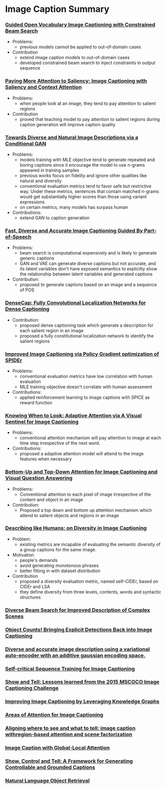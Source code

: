 # Image Caption Summary

### [Guided Open Vocabulary Image Captioning with Constrained Beam Search](https://www.aclweb.org/anthology/D17-1098.pdf)

- Problems:
  - previous models cannot be applied to out-of-domain cases
- Contribution
  - extend image caption models to out-of-domain cases
  - developed constrained beam search to inject constraints in output sequence

### [Paying More Attention to Saliency: Image Captioning with Saliency and Context Attention](https://arxiv.org/pdf/1706.08474.pdf)

- Problems:
  - when people look at an image, they tend to pay attention to salient regions
- Contribution
  - proved that teaching model to pay attention to salient regions during caption generation will improve caption quality

### [Towards Diverse and Natural Image Descriptions via a Conditional GAN](https://arxiv.org/pdf/1703.06029.pdf)

- Problems:
  - models training with MLE objective tend to generate  repeated and boring captions since it encourage the model to use n-grams appeared in training samples
  - previous works focus on fidelity and ignore other qualities like natural and diversity
  - conventional evaluation metrics tend to favor safe but restrictive way. Under these metrics, sentences that contain matched n-grams would get substantially higher scores than those using variant expressions 
  - on certain metrics, many models has surpass human
- Contributions:
  - extend GAN to caption generation

### [Fast, Diverse and Accurate Image Captioning Guided By Part-of-Speech](https://arxiv.org/pdf/1805.12589.pdf)

- Problems:
  - beam search is computational expensively and is likely to generate generic captions
  - GAN and VAE can generate diverse captions but not accurate, and its latent variables don't have exposed semantics to explicitly show the relationship between latent variables and generated captions
- Contribution:
  - proposed to generate captions based on an image and a sequence of POS

### [DenseCap: Fully Convolutional Localization Networks for Dense Captioning](https://arxiv.org/pdf/1511.07571.pdf)

- Contribution:
  - proposed  dense captioning task which generate a description for each salient region in an image
  - proposed a fully constitutional localization network to identify the salient regions

### [Improved Image Captioning via Policy Gradient optimization of SPIDEr](https://arxiv.org/pdf/1612.00370.pdf)

- Problems:
  - conventional evaluation metrics have low correlation with  human evaluation
  - MLE training objective doesn't correlate with human assessment
- Contributions:
  - applied reinforcement learning to image captions with SPICE as reward function

### [Knowing When to Look: Adaptive Attention via A Visual Sentinel for Image Captioning](https://arxiv.org/pdf/1612.01887.pdf)

- Problems:
  - conventional attention mechanism will pay attention to image at each time step irrespective of the next word.
- Contributions:
  - proposed a adaptive attention model will attend to the image features when necessary

### [Bottom-Up and Top-Down Attention for Image Captioning and Visual Question Answering](https://arxiv.org/pdf/1707.07998.pdf)

- Problems:
  - Conventional attention to each pixel of image irrespective of the content and object in an image
- Contribution:
  - Proposed a top down and bottom up attention mechanism which attend to salient objects and regions in an image

### [Describing like Humans: on Diversity in Image Captioning](https://arxiv.org/pdf/1903.12020.pdf)

- Problem: 
  - existing metrics are incapable of evaluating the semantic diversity of a group captions for the same image.
- Motivation
  - people's demands
  - avoid generating monotonous phrases
  - better fitting in with dataset distribution
- Contribution
  - proposed a diversity evaluation metric, named self-CIDEr, based on CIDEr and LSA  
  - they define diversity from three levels, contents, words and syntactic structures

### [Diverse Beam Search for Improved Description of Complex Scenes](http://web.engr.oregonstate.edu/~leestef/pdfs/diversebeam2018aaai.pdf)

### [Object Counts! Bringing Explicit Detections Back into Image Captioning](https://www.aclweb.org/anthology/N18-1198.pdf)

### [Diverse and accurate image description using a variational auto-encoder with an additive gaussian encoding space. ](https://papers.nips.cc/paper/7158-diverse-and-accurate-image-description-using-a-variational-auto-encoder-with-an-additive-gaussian-encoding-space.pdf)

### [Self-critical Sequence Training for Image Captioning](https://arxiv.org/pdf/1612.00563.pdf)

### [Show and Tell: Lessons learned from the 2015 MSCOCO Image Captioning Challenge](https://arxiv.org/pdf/1609.06647.pdf)
### [Improving Image Captioning by Leveraging Knowledge Graphs](https://arxiv.org/pdf/1901.08942.pdf)

### [Areas of Attention for Image Captioning](https://arxiv.org/pdf/1612.01033.pdf)

### [Aligning where to see and what to tell: image caption withregion-based attention and scene factorization](https://arxiv.org/pdf/1506.06272.pdf)

### [Image Caption with Global-Local Attention](https://www.aaai.org/ocs/index.php/AAAI/AAAI17/paper/download/14880/14291)

### [Show, Control and Tell: A Framework for Generating Controllable and Grounded Captions](https://arxiv.org/pdf/1811.10652.pdf)

### [Natural Language Object Retrieval](https://arxiv.org/pdf/1511.04164.pdf)











